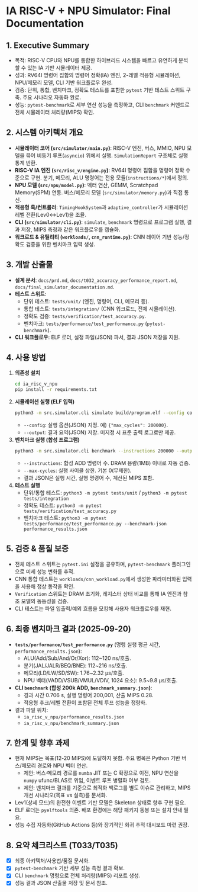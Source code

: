 # IA RISC-V + NPU Simulator: Final Documentation

## 1. Executive Summary
- 목적: RISC-V CPU와 NPU를 통합한 하이브리드 시스템을 빠르고 유연하게 분석할 수 있는 IA 기반 시뮬레이터 제공.
- 성과: RV64I 명령어 집합의 명령어 정확(IA) 엔진, 2-레벨 적응형 시뮬레이션, NPU/메모리 모델, CLI 기반 워크플로우 완성.
- 검증: 단위, 통합, 벤치마크, 정확도 테스트를 포함한 `pytest` 기반 테스트 스위트 구축. 주요 시나리오 자동화 완료.
- 성능: `pytest-benchmark`로 세부 연산 성능을 측정하고, CLI `benchmark` 커맨드로 전체 시뮬레이터 처리량(MIPS) 확인.

## 2. 시스템 아키텍처 개요
- **시뮬레이터 코어 (`src/simulator/main.py`)**: RISC-V 엔진, 버스, MMIO, NPU 모델을 묶어 비동기 루프(`asyncio`) 위에서 실행. `SimulationReport` 구조체로 실행 통계 반환.
- **RISC-V IA 엔진 (`src/risc_v/engine.py`)**: RV64I 명령어 집합을 명령어 정확 수준으로 구현. 분기, 메모리, ALU 명령어는 전용 모듈(`instructions/*`)에서 정의.
- **NPU 모델 (`src/npu/model.py`)**: 벡터 연산, GEMM, Scratchpad Memory(SPM) 연동. 버스/메모리 모델 (`src/simulator/memory.py`)과 직접 통신.
- **적응형 훅/컨트롤러**: `TimingHookSystem`과 `adaptive_controller`가 시뮬레이션 레벨 전환(Lev0↔Lev1)을 조율.
- **CLI (`src/simulator/cli.py`)**: `simulate`, `benchmark` 명령으로 프로그램 실행, 결과 저장, MIPS 측정과 같은 워크플로우를 캡슐화.
- **워크로드 & 유틸리티 (`workloads/`, `cnn_runtime.py`)**: CNN 레이어 기반 성능/정확도 검증을 위한 벤치마크 입력 생성.

## 3. 개발 산출물
- **설계 문서**: `docs/prd.md`, `docs/t032_accuracy_performance_report.md`, `docs/final_simulator_documentation.md`.
- **테스트 스위트**:
  - 단위 테스트: `tests/unit/` (엔진, 명령어, CLI, 메모리 등).
  - 통합 테스트: `tests/integration/` (CNN 워크로드, 전체 시뮬레이션).
  - 정확도 검증: `tests/verification/test_accuracy.py`.
  - 벤치마크: `tests/performance/test_performance.py` (`pytest-benchmark`).
- **CLI 워크플로우**: ELF 로더, 설정 파일(JSON) 파서, 결과 JSON 저장을 지원.

## 4. 사용 방법
1. **의존성 설치**
   ```bash
   cd ia_risc_v_npu
   pip install -r requirements.txt
   ```
2. **시뮬레이션 실행 (ELF 입력)**
   ```bash
   python3 -m src.simulator.cli simulate build/program.elf --config configs/example.json --output out/sim.json
   ```
   - `--config`: 실행 옵션(JSON) 지정. 예) `{"max_cycles": 200000}`.
   - `--output`: 결과 요약(JSON) 저장. 미지정 시 표준 출력 로그로만 제공.
3. **벤치마크 실행 (합성 프로그램)**
   ```bash
   python3 -m src.simulator.cli benchmark --instructions 200000 --output out/benchmark.json
   ```
   - `--instructions`: 합성 ADD 명령어 수. DRAM 용량(1MB) 이내로 자동 검증.
   - `--max-cycles`: 실행 사이클 상한. 기본 0(무제한).
   - 결과 JSON은 실행 시간, 실행 명령어 수, 계산된 MIPS 포함.
4. **테스트 실행**
   - 단위/통합 테스트: `python3 -m pytest tests/unit` / `python3 -m pytest tests/integration`
   - 정확도 테스트: `python3 -m pytest tests/verification/test_accuracy.py`
   - 벤치마크 테스트: `python3 -m pytest tests/performance/test_performance.py --benchmark-json performance_results.json`

## 5. 검증 & 품질 보증
- 전체 테스트 스위트는 `pytest.ini` 설정을 공유하며, `pytest-benchmark` 플러그인으로 미세 성능 변화를 추적.
- CNN 통합 테스트는 `workloads/cnn_workload.py`에서 생성한 파라미터화된 입력을 사용해 정상 동작을 확인.
- `Verification` 스위트는 DRAM 초기화, 레지스터 상태 비교를 통해 IA 엔진과 참조 모델의 동등성을 검증.
- CLI 테스트는 파일 입출력/예외 흐름을 모킹해 사용자 워크플로우를 재현.

## 6. 최종 벤치마크 결과 (2025-09-20)
- **`tests/performance/test_performance.py`** (명령 실행 평균 시간, `performance_results.json`):
  - ALU(Add/Sub/And/Or/Xor): 112~120 ns/호출.
  - 분기(JAL/JALR/BEQ/BNE): 112~216 ns/호출.
  - 메모리(LD/LW/SD/SW): 1.76~2.32 µs/호출.
  - NPU 벡터(VADD/VSUB/VMUL/VDIV, 1024 요소): 9.5~9.8 µs/호출.
- **CLI `benchmark` (합성 200k ADD, `benchmark_summary.json`)**:
  - 경과 시간 0.706 s, 실행 명령어 200,001, 산출 MIPS 0.28.
  - 적응형 후크/레벨 전환이 포함된 전체 루프 성능을 정량화.
- 결과 파일 위치:
  - `ia_risc_v_npu/performance_results.json`
  - `ia_risc_v_npu/benchmark_summary.json`

## 7. 한계 및 향후 과제
- 현재 MIPS는 목표(12-20 MIPS)에 도달하지 못함. 주요 병목은 Python 기반 버스/메모리 경로와 NPU 벡터 연산.
  - 제안: 버스·메모리 경로를 `numba` JIT 또는 C 확장으로 이전, NPU 연산을 `numpy` ufunc/BLAS로 위임, 이벤트 루프 병렬화 여부 검토.
  - 제안: 벤치마크 결과를 기준으로 최적화 백로그를 별도 이슈로 관리하고, MIPS 개선 시나리오(목표 vs 실측)를 문서화.
- Lev1(상세 모드)의 완전한 이벤트 기반 모델은 Skeleton 상태로 향후 구현 필요.
- ELF 로더는 `pyelftools` 의존. 배포 환경에는 해당 패키지 동봉 또는 설치 안내 필요.
- 성능 수집 자동화(GitHub Actions 등)와 장기적인 회귀 추적 대시보드 마련 권장.

## 8. 요약 체크리스트 (T033/T035)
- [x] 최종 아키텍처/사용법/품질 문서화.
- [x] `pytest-benchmark` 기반 세부 성능 측정 결과 확보.
- [x] CLI `benchmark` 명령으로 전체 처리량(MIPS) 리포트 생성.
- [x] 성능 결과 JSON 산출물 저장 및 문서 참조.
